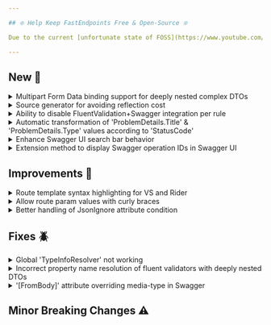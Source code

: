 ```yaml
---

## ❇️ Help Keep FastEndpoints Free & Open-Source ❇️

Due to the current [unfortunate state of FOSS](https://www.youtube.com/watch?v=H96Va36xbvo), please consider [becoming a sponsor](https://opencollective.com/fast-endpoints) and help us beat the odds to keep the project alive and free for everyone.

---
```


[//]: # (<details><summary>title text</summary></details>)

## New 🎉

<details><summary>Multipart Form Data binding support for deeply nested complex DTOs</summary>

todo: write docs + write description here

</details>

<details><summary>Source generator for avoiding reflection cost</summary>

todo: write docs + write description here

### Limitations of generator

- Records not supported
- Init only properties not supported

</details>

<details><summary>Ability to disable FluentValidation+Swagger integration per rule</summary>

The built-in FV+Swagger integration can be disabled per property rule with the newly added `.SwaggerIgnore()` extension method as shown below.

```csharp
sealed class MyValidator : Validator<MyRequest>
{
    public MyValidator()
    {
        RuleFor(x => x.Id)
            .NotEmpty()
            .SwaggerIgnore();
    }
}
```

</details>

<details><summary>Automatic transformation of 'ProblemDetails.Title' & 'ProblemDetails.Type' values according to 'StatusCode'</summary>

The `ProblemDetails` Title and Type values will now be automatically determined/transformed according to the `Status` code of the instance. The [default behavior](https://github.com/FastEndpoints/FastEndpoints/blob/0ff9555cd6a99ca19bcfe4ad7c458d5e2d2e04ff/Src/Library/Config/ErrorOptions.cs#L112-L120) can be changed by setting your own `TypeTransformer` and `TitleTransformer` functions like so:

```csharp
app.UseFastEndpoints(
       cfg => cfg.Errors.UseProblemDetails(
           pCfg =>
           {
               pCfg.TypeTransformer
                   = pd =>
                     {
                         switch (pd.Status)
                         {
                             case 404:
                                 return "https://www.rfc-editor.org/rfc/rfc7231#section-6.5.4";
                             case 429:
                                 return "https://www.rfc-editor.org/rfc/rfc6585#section-4";
                             default:
                                 return "https://www.rfc-editor.org/rfc/rfc7231#section-6.5.1";
                         }
                     };
           }))
```

</details>

<details><summary>Enhance Swagger UI search bar behavior</summary>

The Swagger UI search bar is only capable of searching/filtering operations by tag values. The search bar has been enhanced via a custom injected JS plugin to be able to search the following sources:

- Operation paths
- Summary text
- Description text
- Operation parameters
- Request schema
- Response schema

</details>

<details><summary>Extension method to display Swagger operation IDs in Swagger UI</summary>

Calling the following extension method will cause the operation ids to show up in the swagger ui.

```csharp
app.UseSwaggerGen(uiConfig: u => u.ShowOperationIDs());
```

</details>

## Improvements 🚀

<details><summary>Route template syntax highlighting for VS and Rider</summary>

Route template items such as the following will now be correctly syntax highlighted in Rider and Visual Studio:

```csharp
Get("api/invoice/{id}/print")
```

</details>

<details><summary>Allow route param values with curly braces</summary>

The default request binder did not bind incoming route parameter values with curly braces such as:

```http
http://localhost:5000/invoice/{123-456}
```

</details>

<details><summary>Better handling of JsonIgnore attribute condition</summary>

The `[JsonIgnore]` attribute on request/response DTO properties will now be taken into consideration only if it's declared in either the following two ways:

```csharp
[JsonIgnore] //without specifying a condition (defaults to JsonIgnoreCondition.Always)

[JsonIgnore(Condition = JsonIgnoreCondition.Always)]
```

This change only applies to Swagger generation and Non-STJ model binding behavior.

</details>

## Fixes 🪲

<details><summary>Global 'TypeInfoResolver' not working</summary>

As reported by #783, there was an oversight in the way the built-in modifiers were checking the existence of custom attributes which lead to DTO properties being marked as "should not serialize".

</details>

<details><summary>Incorrect property name resolution of fluent validators with deeply nested DTOs</summary>

When json property naming policy is applied to fluentvalidation property chains, it was not correctly resolving the property chains for deeply nested request DTO properties.

</details>

<details><summary>'[FromBody]' attribute overriding media-type in Swagger</summary>

The usage of `[FromBody]` attribute was incorrectly overriding the user specified media-type value to `application/json`. Info: #800

</details>

## Minor Breaking Changes ⚠️